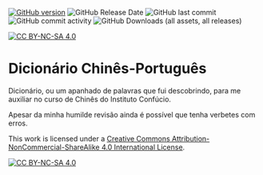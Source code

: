[![GitHub version](https://img.shields.io/github/release/lercordeiro/dicionario-chines-portugues/all.svg)](https://github.com/lercordeiro/dicionario-chines-portugues/releases)
![GitHub Release Date](https://img.shields.io/github/release-date/lercordeiro/dicionario-chines-portugues)
![GitHub last commit](https://img.shields.io/github/last-commit/lercordeiro/dicionario-chines-portugues)
![GitHub commit activity](https://img.shields.io/github/commit-activity/m/lercordeiro/dicionario-chines-portugues)
![GitHub Downloads (all assets, all releases)](https://img.shields.io/github/downloads/lercordeiro/dicionario-chines-portugues/total)

[![CC BY-NC-SA 4.0][cc-by-nc-sa-shield]][cc-by-nc-sa]

Dicionário Chinês-Português
===========================

Dicionário, ou um apanhado de palavras que fui descobrindo,
para me auxiliar no curso de Chinês do Instituto Confúcio.

Apesar da minha humilde revisão ainda é possível que tenha
verbetes com erros.


This work is licensed under a
[Creative Commons Attribution-NonCommercial-ShareAlike 4.0 International License][cc-by-nc-sa].

[![CC BY-NC-SA 4.0][cc-by-nc-sa-image]][cc-by-nc-sa]

[cc-by-nc-sa]: http://creativecommons.org/licenses/by-nc-sa/4.0/
[cc-by-nc-sa-image]: https://licensebuttons.net/l/by-nc-sa/4.0/88x31.png
[cc-by-nc-sa-shield]: https://img.shields.io/badge/License-CC%20BY--NC--SA%204.0-lightgrey.svg

